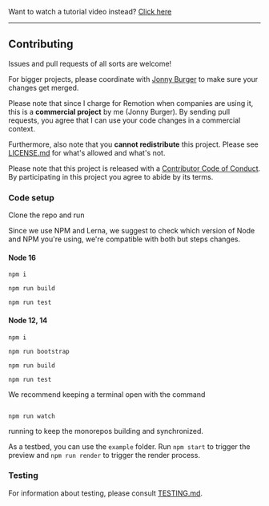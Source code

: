 Want to watch a tutorial video instead? [Click here](https://www.youtube.com/watch?v=edWIkrjFgoQ)

---

## Contributing

Issues and pull requests of all sorts are welcome!

For bigger projects, please coordinate with [Jonny Burger](https://jonny.io) to make sure your changes get merged.

Please note that since I charge for Remotion when companies are using it, this is a **commercial project** by me (Jonny Burger). By sending pull requests, you agree that I can use your code changes in a commercial context.

Furthermore, also note that you **cannot redistribute** this project. Please see [LICENSE.md](LICENSE.md) for what's allowed and what's not.

Please note that this project is released with a [Contributor Code of Conduct](CODE-OF-CONDUCT.md). By participating in this project you agree to abide by its terms.

### Code setup

Clone the repo and run

Since we use NPM and Lerna, we suggest to check which version of Node and NPM you're using, we're compatible with both but steps changes.

#### Node 16

```console
npm i

npm run build

npm run test
```

#### Node 12, 14

```console
npm i

npm run bootstrap

npm run build

npm run test
```

We recommend keeping a terminal open with the command

```console

npm run watch

```

running to keep the monorepos building and synchronized.

As a testbed, you can use the `example` folder. Run `npm start` to trigger the preview and `npm run render` to trigger the render process.

### Testing

For information about testing, please consult [TESTING.md](./TESTING.md).
